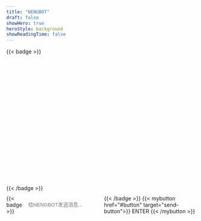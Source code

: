 ```yaml
---
title: "NENGBOT"
draft: false
showHero: true
heroStyle: background
showReadingTime: false
---
```


  {{< badge >}}
  <div id="messages" style="width: 400px; height: 300px; overflow-y: auto; border: none; mix-blend-mode: screen; padding: 10px; margin-bottom: 10px;  border-radius: 3px; background-color: transparent;"></div>
  {{< /badge >}}

  <div style="display: flex; align-items: center; gap: 10px; margin-top: 10px;">
  {{< badge >}}
  <input type="text" id="message-input" placeholder="给NENGBOT发送消息..." style="width: 300px; padding: 6px; border: none; border-radius: 10px;  background-color: transparent; margin-right: 8px; box-shadow: none;" />
  {{< /badge >}}
  {{< mybutton href="#button" target="send-button">}}
    ENTER
  {{< /mybutton >}}
  </div>
<script src="/js/chatgpt.js"></script>
<!-- {{< keywordList >}}
{{< keyword >}} Lorem ipsum dolor. {{< /keyword >}}
{{< keyword icon="code" >}} **Important** skill {{< /keyword >}}
{{< /keywordList >}} -->